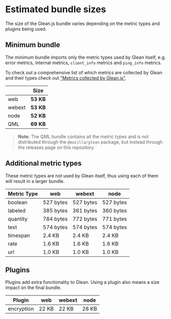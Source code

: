 # Estimated bundle sizes

The size of the Glean.js bundle varies depending on the metric types and plugins being used.

## Minimum bundle

The minimum bundle imports only the metric types used by Glean itself, e.g.
error metrics, internal metrics, `client_info` metrics and `ping_info` metrics.

To check out a comprehensive list of which metrics are collected by Glean and their types check out
["Metrics collected by Glean.js"](https://github.com/mozilla/glean.js/blob/main/docs/reference/metrics.md).

<!-- ! -->
|| Size |
|--|--|
|web|**53 KB**|
|webext|**53 KB**|
|node|**52 KB**|
|QML|**69 KB**|
<!-- ! -->

> **Note**: The QML bundle contains all the metric types and is not distributed through the
> `@mozilla/glean` package, but instead through the releases page on this repository.

## Additional metric types

These metric types are not used by Glean itself,
thus using each of them will result in a larger bundle.

<!-- ! -->
|Metric Type| web|webext|node|
|--|--|--|--|
|boolean|527 bytes |527 bytes |527 bytes |
|labeled|385 bytes |361 bytes |360 bytes |
|quantity|784 bytes |772 bytes |771 bytes |
|text|574 bytes |574 bytes |574 bytes |
|timespan|2.4 KB |2.4 KB |2.4 KB |
|rate|1.6 KB |1.6 KB |1.6 KB |
|url|1.0 KB |1.0 KB |1.0 KB |
<!-- ! -->

## Plugins

Plugins add extra functionality to Glean.
Using a plugin also means a size impact on the final bundle.

<!-- ! -->
|Plugin| web|webext|node|
|--|--|--|--|
|encryption|22 KB |22 KB |28 KB |
<!-- ! -->
